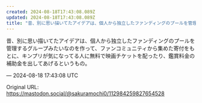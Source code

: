 ```yaml
---
created: 2024-08-18T17:43:08.089Z
updated: 2024-08-18T17:43:08.089Z
title: "昔、別に思い描いてたアイデアは、個人から独立したファンディングのプールを管理するグループみたいなのを作って、ファンコミュニティから集めた寄付をもとに、キンプリが[...]"
---
```


<p>昔、別に思い描いてたアイデアは、個人から独立したファンディングのプールを管理するグループみたいなのを作って、ファンコミュニティから集めた寄付をもとに、キンプリが気になってる人に無料で映画チケットを配ったり、鑑賞料金の補助金を出してあげるというもの。</p>

&mdash; 2024-08-18 17:43:08 UTC

Original URL: https://mastodon.social/@sakuramochi0/112984259827654528
